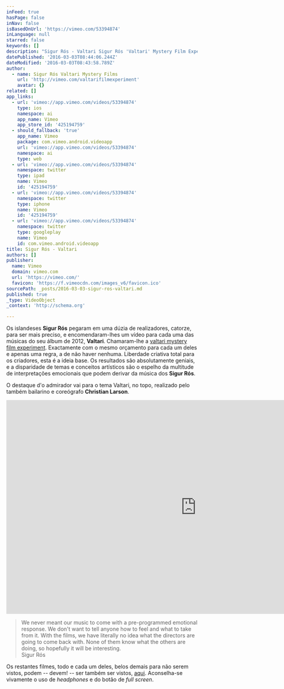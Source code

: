 ```yaml
---
inFeed: true
hasPage: false
inNav: false
isBasedOnUrl: 'https://vimeo.com/53394874'
inLanguage: null
starred: false
keywords: []
description: "Sigur Rós - Valtari Sigur Rós 'Valtari' Mystery Film Experiment: Valtari by Christian Larson Written & Directed by Christian Larson. Choreography by Sidi Larbi Cherkaoui Cinematography by Mattias Montero, Costume Designer Lydia Kovacs, Produced by Noreen Khan."
datePublished: '2016-03-03T08:44:06.244Z'
dateModified: '2016-03-03T08:43:58.789Z'
author:
  - name: Sigur Rós Valtari Mystery Films
    url: 'http://vimeo.com/valtarifilmexperiment'
    avatar: {}
related: []
app_links:
  - url: 'vimeo://app.vimeo.com/videos/53394874'
    type: ios
    namespace: ai
    app_name: Vimeo
    app_store_id: '425194759'
  - should_fallback: 'true'
    app_name: Vimeo
    package: com.vimeo.android.videoapp
    url: 'vimeo://app.vimeo.com/videos/53394874'
    namespace: ai
    type: web
  - url: 'vimeo://app.vimeo.com/videos/53394874'
    namespace: twitter
    type: ipad
    name: Vimeo
    id: '425194759'
  - url: 'vimeo://app.vimeo.com/videos/53394874'
    namespace: twitter
    type: iphone
    name: Vimeo
    id: '425194759'
  - url: 'vimeo://app.vimeo.com/videos/53394874'
    namespace: twitter
    type: googleplay
    name: Vimeo
    id: com.vimeo.android.videoapp
title: Sigur Rós - Valtari
authors: []
publisher:
  name: Vimeo
  domain: vimeo.com
  url: 'https://vimeo.com/'
  favicon: 'https://f.vimeocdn.com/images_v6/favicon.ico'
sourcePath: _posts/2016-03-03-sigur-ros-valtari.md
published: true
_type: VideoObject
_context: 'http://schema.org'

---
```

Os islandeses **Sigur Rós** pegaram em uma dúzia de realizadores, catorze, para ser mais preciso, e encomendaram-lhes um vídeo para cada uma das músicas do seu álbum de 2012, **Valtari**. Chamaram-lhe a [valtari mystery film experiment][0]. Exactamente com o mesmo orçamento para cada um deles e apenas uma regra, a de não haver nenhuma. Liberdade criativa total para os criadores, esta é a ideia base. Os resultados são absolutamente geniais, e a disparidade de temas e conceitos artísticos são o espelho da multitude de interpretações emocionais que podem derivar da música dos **Sigur Rós**.

O destaque d'o admirador vai para o tema Valtari, no topo, realizado pelo também bailarino e coreógrafo **Christian Larson**.

<iframe src="https://cdn.embedly.com/widgets/media.html?src=https%3A%2F%2Fplayer.vimeo.com%2Fvideo%2F53394874&amp;url=https%3A%2F%2Fvimeo.com%2F53394874&amp;image=http%3A%2F%2Fi.vimeocdn.com%2Fvideo%2F368798553_1280.jpg&amp;key=b7d04c9b404c499eba89ee7072e1c4f7&amp;type=text%2Fhtml&amp;schema=vimeo" width="1000" height="563" scrolling="no" frameborder="0" allowfullscreen="allowfullscreen" style=""></iframe>

> We never meant our music to come with a pre-programmed emotional response. We don't want to tell anyone how to feel and what to take from it. With the films, we have literally no idea what the directors are going to come back with. None of them know what the others are doing, so hopefully it will be interesting.  
> Sigur Rós

Os restantes filmes, todo e cada um deles, belos demais para não serem vistos, podem -- devem! -- ser também ser vistos, [aqui][0]. Aconselha-se vivamente o uso de _headphones_ e do botão de _full screen_.

[0]: http://sigur-ros.co.uk/valtari/videos/